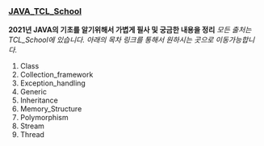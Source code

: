 ### [JAVA_TCL_School](http://www.tcpschool.com/java/intro)


__2021년 JAVA의 기초를 알기위해서 가볍게 필사 및 궁금한 내용을 정리__
_모든 출처는 TCL_School에 있습니다._
_아래의 목차 링크를 통해서 원하시는 곳으로 이동가능합니다._

1. Class
2. Collection_framework
3. Exception_handling
4. Generic
5. Inheritance
6. Memory_Structure
7. Polymorphism
8. Stream
9. Thread



